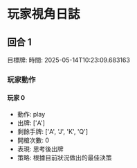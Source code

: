 # 玩家視角日誌


## 回合 1
目標牌: 
時間: 2025-05-14T10:23:09.683163

### 玩家動作

#### 玩家 0
- 動作: play
- 出牌: ['A']
- 剩餘手牌: ['A', 'J', 'K', 'Q']
- 開槍次數: 0
- 表現: 思考後出牌
- 策略: 根據目前狀況做出的最佳決策